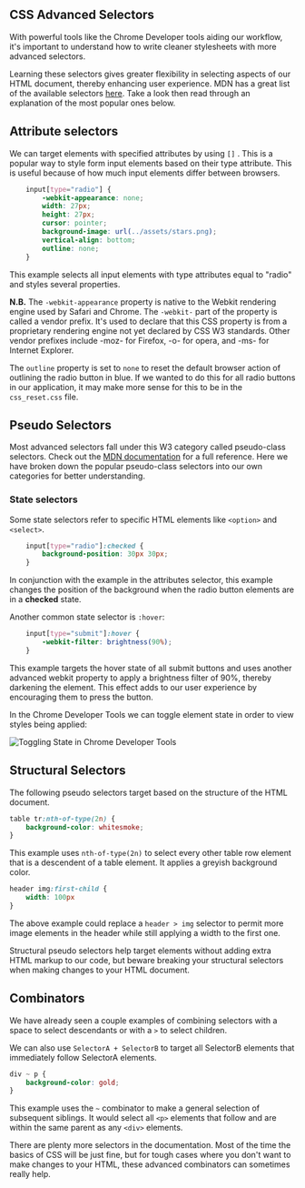 ## CSS Advanced Selectors

With powerful tools like the Chrome Developer tools aiding our workflow, it's important to understand how to write cleaner stylesheets with more advanced selectors.

Learning these selectors gives greater flexibility in selecting aspects of our HTML document, thereby enhancing user experience. MDN has a great list of the available selectors [here](https://developer.mozilla.org/en-US/docs/Web/CSS/CSS_Selectors). Take a look then read through an explanation of the most popular ones below.

## Attribute selectors

We can target elements with specified attributes by using `[]` . This is a popular way to style form input elements based on their type attribute. This is useful because of how much input elements differ between browsers.

```css
    input[type="radio"] {
        -webkit-appearance: none;
        width: 27px;
        height: 27px;
        cursor: pointer;
        background-image: url(../assets/stars.png);
        vertical-align: bottom;
        outline: none;
    }
```

This example selects all input elements with type attributes equal to "radio" and styles several properties.

**N.B.** The `-webkit-appearance` property is native to the Webkit rendering engine used by Safari and Chrome. The `-webkit-` part of the property is called a vendor prefix. It's used to declare that this CSS property is from a proprietary rendering engine not yet declared by CSS W3 standards. Other vendor prefixes include -moz- for Firefox, -o- for opera, and -ms- for Internet Explorer.

The `outline` property is set to `none` to reset the default browser action of outlining the radio button in blue. If we wanted to do this for all radio buttons in our application, it may make more sense for this to be in the `css_reset.css` file.

## Pseudo Selectors

Most advanced selectors fall under this W3 category called pseudo-class selectors. Check out the [MDN documentation](https://developer.mozilla.org/en-US/docs/Web/CSS/Pseudo-classes) for a full reference. Here we have broken down the popular pseudo-class selectors into our own categories for better understanding.

### State selectors

Some state selectors refer to specific HTML elements like `<option>` and `<select>`.

```css
    input[type="radio"]:checked {
        background-position: 30px 30px;
    }
```

In conjunction with the example in the attributes selector, this example changes the position of the background when the radio button elements are in a **checked** state.

Another common state selector is `:hover`:

```css
    input[type="submit"]:hover {
        -webkit-filter: brightness(90%);
    }
```

This example targets the hover state of all submit buttons and uses another advanced webkit property to apply a brightness filter of 90%, thereby darkening the element. This effect adds to our user experience by encouraging them to press the button.

In the Chrome Developer Tools we can toggle element state in order to view styles being applied:

![Toggling State in Chrome Developer Tools](http://assets.aaonline.io/fullstack/html-css/assets/chrome_dev_toggle_state.png)

## Structural Selectors

The following pseudo selectors target based on the structure of the HTML document.

```css
table tr:nth-of-type(2n) {
    background-color: whitesmoke;
}
```

This example uses `nth-of-type(2n)` to select every other table row element that is a descendent of a table element. It applies a greyish background color.

```css
header img:first-child {
    width: 100px
}
```

The above example could replace a `header > img` selector to permit more image elements in the header while still applying a width to the first one.

Structural pseudo selectors help target elements without adding extra HTML markup to our code, but beware breaking your structural selectors when making changes to your HTML document.

## Combinators

We have already seen a couple examples of combining selectors with a space to select descendants or with a `>` to select children.

We can also use `SelectorA + SelectorB` to target all SelectorB elements that immediately follow SelectorA elements.

```css
div ~ p {
    background-color: gold;
}
```

This example uses the `~` combinator to make a general selection of subsequent siblings. It would select all `<p>` elements that follow and are within the same parent as any `<div>` elements.

There are plenty more selectors in the documentation. Most of the time the basics of CSS will be just fine, but for tough cases where you don't want to make changes to your HTML, these advanced combinators can sometimes really help.

